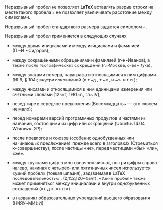 Неразрывный пробел не позволяет **LaTeX** вставлять разрыв строки на месте такого пробела и не позволяет увеличивать расстояние между символами.

 Неразрывный пробел стандартного размера задается символом **~**.

Неразрывный пробел применяется в следующих случаях:

- между двумя инициалами и между инициалами и фамилией (П.~И.~Сидоров);

- между сокращёнными обращениями и фамилией (г-н~Иванов), а также после географических сокращений (г.~Москва, о-ва~Кука);

- между знаками номера, параграфа и относящимися к ним цифрами (№ 8, § 104);
внутри сокращений (и т.~д., т.~е., н.~э. и т. п.);

- между числами и относящимися к ним единицами измерения или счётными словами (12~кг, 1981~г., гл.~IV);

- перед тире в середине предложения (Восемнадцать~--- это совсем не мало);

- перед номерами версий программных продуктов и частями их названий, состоящими из цифр или сокращений (Ubuntu~14.04, Windows~XP);

- после предлогов и союзов (особенно однобуквенных или начинающих предложение), прежде всего в заголовках (Стремиться к~совершенству); после частицы «не», перед частицами «бы», «ли», «же».

- между группами цифр в многозначных числах, по три цифры справа налево, начиная с четырёх- или пятизначных чисел используется «узкий пробел» (тонкая шпация), задаваемая в LaTeX последовательностью \, (2\,132\,128~байт). «Узкий пробел» также может применяться между инициалами и внутри однобуквенных сокращений («т. д.», «т. п.»)

- в названиях образовательных учреждений высшего образования (НИЯУ~МИФИ)